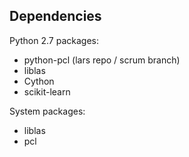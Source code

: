 ## Dependencies

Python 2.7 packages:

- python-pcl (lars repo / scrum branch)
- liblas
- Cython
- scikit-learn

System packages:

- liblas
- pcl